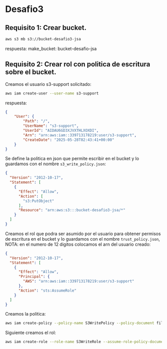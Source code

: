 # Desafio3

## Requisito 1: Crear bucket.
```bash
aws s3 mb s3://bucket-desafio3-jsa
```
respuesta:
make_bucket: bucket-desafio-jsa

## Requisito 2: Crear rol con politica de escritura sobre el bucket.
Creamos el usuario s3-support solicitado:
```bash
aws iam create-user --user-name s3-support
```
respuesta:
```json
{
    "User": {
        "Path": "/",
        "UserName": "s3-support",
        "UserId": "AIDAU6GD3XJVXTHLXOXDI",
        "Arn": "arn:aws:iam::339713178219:user/s3-support",
        "CreateDate": "2025-05-28T02:43:41+00:00"
    }
}
```
Se define la politica en json que permite escribir en el bucket y lo guardamos con el nombre `s3_write_policy.json`:
```json
{
  "Version": "2012-10-17",
  "Statement": [
    {
      "Effect": "Allow",
      "Action": [
        "s3:PutObject"
      ],
      "Resource": "arn:aws:s3:::bucket-desafio3-jsa/*"
    }
  ]
}
```
Creamos el rol que podra ser asumido por el usuario para obtener permisos de escritura en el bucket y lo guardamos con el nombre `trust_policy.json`, NOTA: en el numero de 12 digitos colocamos el arn del usuario creado:
```json
{
  "Version": "2012-10-17",
  "Statement": [
    {
      "Effect": "Allow",
      "Principal": {
        "AWS": "arn:aws:iam::339713178219:user/s3-support"
      },
      "Action": "sts:AssumeRole"
    }
  ]
}
```
Creamos la politica:
```bash
aws iam create-policy --policy-name S3WritePolicy --policy-document file://s3_write_policy.json
```
Siguiente creamos el rol:
```bash
aws iam create-role --role-name S3WriteRole --assume-role-policy-document file://trust_policy.json
```
